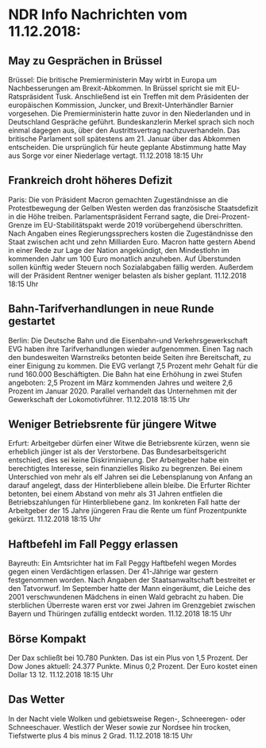 # NDR Info Nachrichten vom 11.12.2018:


## May zu Gesprächen in Brüssel
Brüssel: Die britische Premierministerin May wirbt in Europa um Nachbesserungen am Brexit-Abkommen. In Brüssel spricht sie mit EU-Ratspräsident Tusk. Anschließend ist ein Treffen mit dem Präsidenten der europäischen Kommission, Juncker, und Brexit-Unterhändler Barnier vorgesehen. Die Premierministerin hatte zuvor in den Niederlanden und in Deutschland Gespräche geführt. Bundeskanzlerin Merkel sprach sich noch einmal dagegen aus, über den Austrittsvertrag nachzuverhandeln. Das britische Parlament soll spätestens am 21. Januar über das Abkommen entscheiden. Die ursprünglich für heute geplante Abstimmung hatte May aus Sorge vor einer Niederlage vertagt. 11.12.2018 18:15 Uhr 

## Frankreich droht höheres Defizit
Paris:	Die von Präsident Macron gemachten Zugeständnisse an die Protestbewegung der Gelben Westen werden das französische Staatsdefizit in die Höhe treiben. Parlamentspräsident Ferrand sagte, die Drei-Prozent-Grenze im EU-Stabilitätspakt werde 2019 vorübergehend überschritten. Nach Angaben eines Regierungssprechers kosten die Zugeständnisse den Staat zwischen acht und zehn Milliarden Euro. Macron hatte gestern Abend in einer Rede zur Lage der Nation angekündigt, den Mindestlohn im kommenden Jahr um 100 Euro monatlich anzuheben. Auf Überstunden sollen künftig weder Steuern noch Sozialabgaben fällig werden. Außerdem will der Präsident Rentner weniger belasten als bisher geplant. 11.12.2018 18:15 Uhr 

## Bahn-Tarifverhandlungen in neue Runde gestartet
Berlin:	Die Deutsche Bahn und die Eisenbahn-und Verkehrsgewerkschaft EVG haben ihre Tarifverhandlungen wieder aufgenommen. Einen Tag nach den bundesweiten Warnstreiks betonten beide Seiten ihre Bereitschaft, zu einer Einigung zu kommen. Die EVG verlangt 7,5 Prozent mehr Gehalt für die rund 160.000 Beschäftigten. Die Bahn hat eine Erhöhung in zwei Stufen angeboten: 2,5 Prozent im März kommenden Jahres und weitere 2,6 Prozent im Januar 2020. Parallel verhandelt das Unternehmen mit der Gewerkschaft der Lokomotivführer. 11.12.2018 18:15 Uhr 

## Weniger Betriebsrente für jüngere Witwe
Erfurt: Arbeitgeber dürfen einer Witwe die Betriebsrente kürzen, wenn sie erheblich jünger ist als der Verstorbene. Das Bundesarbeitsgericht entschied, dies sei keine Diskriminierung. Der Arbeitgeber habe ein berechtigtes Interesse, sein finanzielles Risiko zu begrenzen. Bei einem Unterschied von mehr als elf Jahren sei die Lebensplanung von Anfang an darauf angelegt, dass der Hinterbliebene allein bleibe. Die Erfurter Richter betonten, bei einem Abstand von mehr als 31 Jahren entfielen die Betriebszahlungen für Hinterbliebene ganz. Im konkreten Fall hatte der Arbeitgeber der 15 Jahre jüngeren Frau die Rente um fünf Prozentpunkte gekürzt. 11.12.2018 18:15 Uhr 

## Haftbefehl im Fall Peggy erlassen
Bayreuth:	Ein Amtsrichter hat im Fall Peggy Haftbefehl wegen Mordes gegen einen Verdächtigen erlassen. Der 41-Jährige war gestern festgenommen worden. Nach Angaben der Staatsanwaltschaft bestreitet er den Tatvorwurf. Im September hatte der Mann eingeräumt, die Leiche des 2001 verschwundenen Mädchens in einen Wald gebracht zu haben. Die sterblichen Überreste waren erst vor zwei Jahren im Grenzgebiet zwischen Bayern und Thüringen zufällig entdeckt worden. 11.12.2018 18:15 Uhr 

## Börse Kompakt
Der Dax schließt bei 10.780 Punkten. Das ist ein Plus von 1,5 Prozent. Der Dow Jones aktuell: 24.377 Punkte. Minus 0,2 Prozent. Der Euro kostet einen Dollar 13 12. 11.12.2018 18:15 Uhr 

## Das Wetter
In der Nacht viele Wolken und gebietsweise Regen-, Schneeregen- oder Schneeschauer. Westlich der Weser sowie zur Nordsee hin trocken, Tiefstwerte plus 4 bis minus 2 Grad. 11.12.2018 18:15 Uhr 
